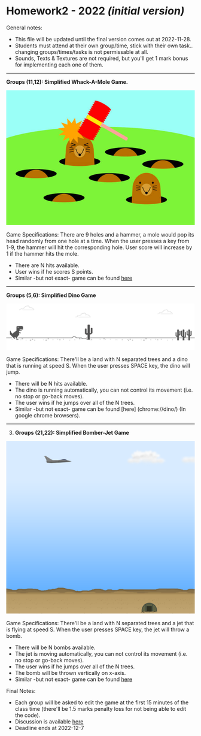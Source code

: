 # Homework2 - 2022 *(initial version)*

General notes:
- This file will be updated until the final version comes out at 2022-11-28.
- Students must attend at their own group/time, stick with their own task.. changing groups/times/tasks is not permissable at all.
- Sounds, Texts & Textures are not required, but you'll get 1 mark bonus for implementing each one of them.

---

**Groups (11,12): Simplified Whack-A-Mole Game.**

![Image](res/whack-a-mole.jpg)

Game Specifications: There are 9 holes and a hammer, a mole would pop its head randomly from one hole at a time. When the user presses a key from 1-9, the hammer will hit the corresponding hole. User score will increase by 1 if the hammer hits the mole. 
- There are N hits available.
- User wins if he scores S points.
- Similar -but not exact- game can be found [here](https://www.memory-improvement-tips.com/whack-a-mole-game-window.html)

---

**Groups (5,6): Simplified Dino Game**

![Image](res/dino.png)

Game Specifications: There'll be a land with N separated trees and a dino that is running at speed S. When the user presses SPACE key, the dino will jump.
- There will be N hits available.
- The dino is running automatically, you can not control its movement (i.e. no stop or go-back moves).
- The user wins if he jumps over all of the N trees.
- Similar -but not exact- game can be found [here] (chrome://dino/) (In google chrome browsers).

---

3. **Groups (21,22): Simplified Bomber-Jet Game**

![Image](res/bomber-jet.png)

Game Specifications: There'll be a land with N separated trees and a jet that is flying at speed S. When the user presses SPACE key, the jet will throw a bomb.
- There will be N bombs available.
- The jet is moving automatically, you can not control its movement (i.e. no stop or go-back moves).
- The user wins if he jumps over all of the N trees.
- The bomb will be thrown vertically on x-axis.
- Similar -but not exact- game can be found [here](https://webapps.ciihuy.com/bomberjet2d/)

Final Notes:
- Each group will be asked to edit the game at the first 15 minutes of the class time (there'll be 1.5 marks penalty loss for not being able to edit the code).
- Discussion is available [here]()
- Deadline ends at 2022-12-7